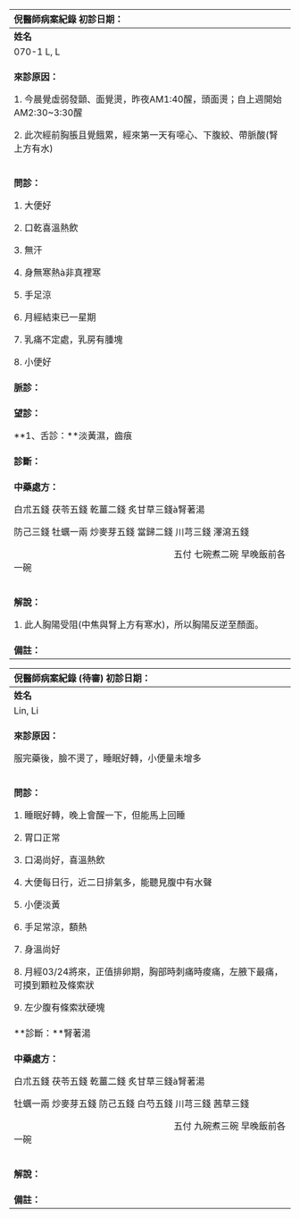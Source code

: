 ﻿|**倪醫師病案紀錄**          初診日期：|
| :- |
|**姓名**|**性別**|**年齡及體型**|**來診日期**|
|070-1 L, L|女|29歲, 嬌小|08/03/07|
|<p>**來診原因：**</p><p>1. 今晨覺虛弱發顫、面覺燙，昨夜AM1:40醒，頭面燙；自上週開始AM2:30~3:30醒</p><p>2. 此次經前胸脹且覺餓累，經來第一天有噁心、下腹絞、帶脈酸(腎上方有水)</p>|
|<p>**問診：**</p><p>1. 大便好</p><p>2. 口乾喜溫熱飲</p><p>3. 無汗</p><p>4. 身無寒熱à非真裡寒</p><p>5. 手足涼</p><p>6. 月經結束已一星期</p><p>7. 乳痛不定處，乳房有腫塊</p><p>8. 小便好</p>|
|**脈診：**|
|<p>**望診：**</p><p>**1、舌診：**淡黃濕，齒痕</p>|
|**診斷：**|
|<p>**中藥處方：**</p><p>白朮五錢  茯苓五錢  乾薑二錢  炙甘草三錢à腎著湯</p><p>防己三錢  牡蠣一兩  炒麥芽五錢  當歸二錢  川芎三錢  澤瀉五錢</p><p>`                                   `五付  七碗煮二碗  早晚飯前各一碗</p>|
|<p>**解說：**</p><p>1\. 此人胸陽受阻(中焦與腎上方有寒水)，所以胸陽反逆至顏面。</p>|
|**備註：**|












|**倪醫師病案紀錄  (待審)**     初診日期：|
| :- |
|**姓名**|**性別**|**年齡及體型**|**來診日期**|
|Lin, Li|female|25+, 嬌小|08/03/13|
|<p>**來診原因：**</p><p>服完藥後，臉不燙了，睡眠好轉，小便量未增多</p>|
|<p>**問診：**</p><p>1. 睡眠好轉，晚上會醒一下，但能馬上回睡</p><p>2. 胃口正常</p><p>3. 口渴尚好，喜溫熱飲</p><p>4. 大便每日行，近二日排氣多，能聽見腹中有水聲</p><p>5. 小便淡黃</p><p>6. 手足常涼，額熱</p><p>7. 身溫尚好</p><p>8. 月經03/24將來，正值排卵期，胸部時刺痛時痠痛，左腋下最痛，可摸到顆粒及條索狀</p><p>9. 左少腹有條索狀硬塊</p>|
|**診斷：**腎著湯|
|<p>**中藥處方：**</p><p>白朮五錢  茯苓五錢  乾薑二錢  炙甘草三錢à腎著湯</p><p>牡蠣一兩  炒麥芽五錢  防己五錢  白芍五錢  川芎三錢  茜草三錢</p><p>`                                   `五付  九碗煮三碗  早晚飯前各一碗</p>|
|<p>**解說：**</p><p></p>|
|**備註：**|


